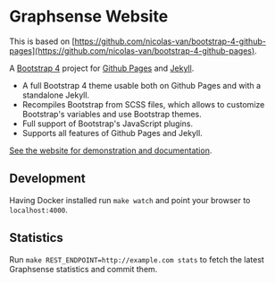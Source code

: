 # Graphsense Website

This is based on [https://github.com/nicolas-van/bootstrap-4-github-pages](https://github.com/nicolas-van/bootstrap-4-github-pages).

A [Bootstrap 4](https://getbootstrap.com/) project for [Github Pages](https://pages.github.com/) and [Jekyll](https://jekyllrb.com/).

* A full Bootstrap 4 theme usable both on Github Pages and with a standalone Jekyll.
* Recompiles Bootstrap from SCSS files, which allows to customize Bootstrap's variables and use Bootstrap themes.
* Full support of Bootstrap's JavaScript plugins.
* Supports all features of Github Pages and Jekyll.

[See the website for demonstration and documentation](https://nicolas-van.github.io/bootstrap-4-github-pages/).

## Development

Having Docker installed run `make watch` and point your browser to `localhost:4000`.

## Statistics

Run `make REST_ENDPOINT=http://example.com stats` to fetch the latest Graphsense statistics and commit them.
